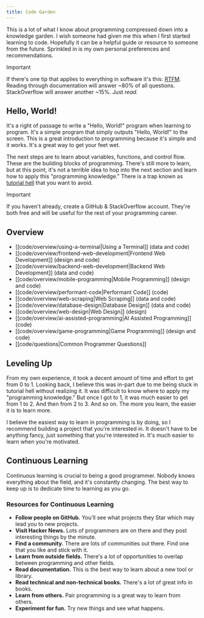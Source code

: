 ```yaml
---
title: Code Garden
---
```


This is a lot of what I know about programming compressed down into a knowledge garden. I wish someone had given me this when I first started learning to code. Hopefully it can be a helpful guide or resource to someone from the future. Sprinkled in is my own personal preferences and recommendations.

>[!important]
>If there's one tip that applies to everything in software it's this: [RTFM](https://en.wikipedia.org/wiki/RTFM). Reading through documentation will answer ~80% of all questions. StackOverflow will answer another ~15%. Just *read*.

## Hello, World!

It's a right of passage to write a "Hello, World!" program when learning to program. It's a simple program that simply outputs "Hello, World!" to the screen. This is a great introduction to programming because it's simple and it works. It's a great way to get your feet wet.

The next steps are to learn about variables, functions, and control flow. These are the building blocks of programming. There's still more to learn, but at this point, it's not a terrible idea to hop into the next section and learn how to apply this "programming knowledge." There is a trap known as [tutorial hell](https://hackernoon.com/9-step-solution-to-escape-tutorial-hell-permanently) that you want to avoid.

>[!important]
>If you haven't already, create a GitHub & StackOverflow account. They're both free and will be useful for the rest of your programming career.

## Overview

- [[code/overview/using-a-terminal|Using a Terminal]] (data and code)
- [[code/overview/frontend-web-development|Frontend Web Development]] (design and code)
- [[code/overview/backend-web-development|Backend Web Development]] (data and code)
- [[code/overview/mobile-programming|Mobile Programming]] (design and code)
- [[code/overview/performant-code|Performant Code]] (code)
- [[code/overview/web-scraping|Web Scraping]] (data and code)
- [[code/overview/database-design|Database Design]] (data and code)
- [[code/overview/web-design|Web Design]] (design)
- [[code/overview/ai-assisted-programming|AI Assisted Programming]] (code)
- [[code/overview/game-programming|Game Programming]] (design and code)
- [[code/questions|Common Programmer Questions]]

## Leveling Up

From my own experience, it took a decent amount of time and effort to get from 0 to 1. Looking back, I believe this was in-part due to me being stuck in tutorial hell without realizing it. It was difficult to know where to apply my "programming knowledge." But once I got to 1, it was much easier to get from 1 to 2. And then from 2 to 3. And so on. The more you learn, the easier it is to learn more.

I believe the easiest way to learn in programming is by doing, so I recommend building a project that you're interested in. It doesn't have to be anything fancy, just something that you're interested in. It's much easier to learn when you're motivated.

## Continuous Learning

Continuous learning is crucial to being a good programmer. Nobody knows everything about the field, and it's constantly changing. The best way to keep up is to dedicate time to learning as you go.

### Resources for Continuous Learning

- **Follow people on GitHub.** You'll see what projects they Star which may lead you to new projects.
- **Visit Hacker News.** Lots of programmers are on there and they post interesting things by the minute.
- **Find a community.** There are lots of communities out there. Find one that you like and stick with it.
- **Learn from outside fields.** There's a lot of opportunities to overlap between programming and other fields.
- **Read documentation.** This is the best way to learn about a new tool or library.
- **Read technical and non-technical books.** There's a lot of great info in books.
- **Learn from others.** Pair programming is a great way to learn from others.
- **Experiment for fun.** Try new things and see what happens.